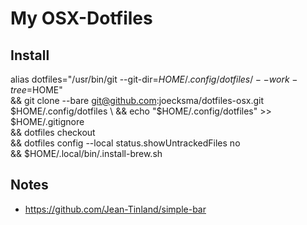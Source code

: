 # My OSX-Dotfiles

## Install
alias dotfiles="/usr/bin/git --git-dir=$HOME/.config/dotfiles/ --work-tree=$HOME" \
&& git clone --bare git@github.com:joecksma/dotfiles-osx.git $HOME/.config/dotfiles \
&& echo "$HOME/.config/dotfiles" >> $HOME/.gitignore \
&& dotfiles checkout \
&& dotfiles config --local status.showUntrackedFiles no \
&& $HOME/.local/bin/.install-brew.sh

## Notes
- https://github.com/Jean-Tinland/simple-bar

